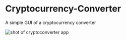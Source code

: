 # Cryptocurrency-Converter
A simple GUI of a cryptocurrency converter

![shot of cryptoconverter app](https://user-images.githubusercontent.com/20237313/45920700-4ebf3a00-bea0-11e8-9e1b-9c8270ac56a6.png)
